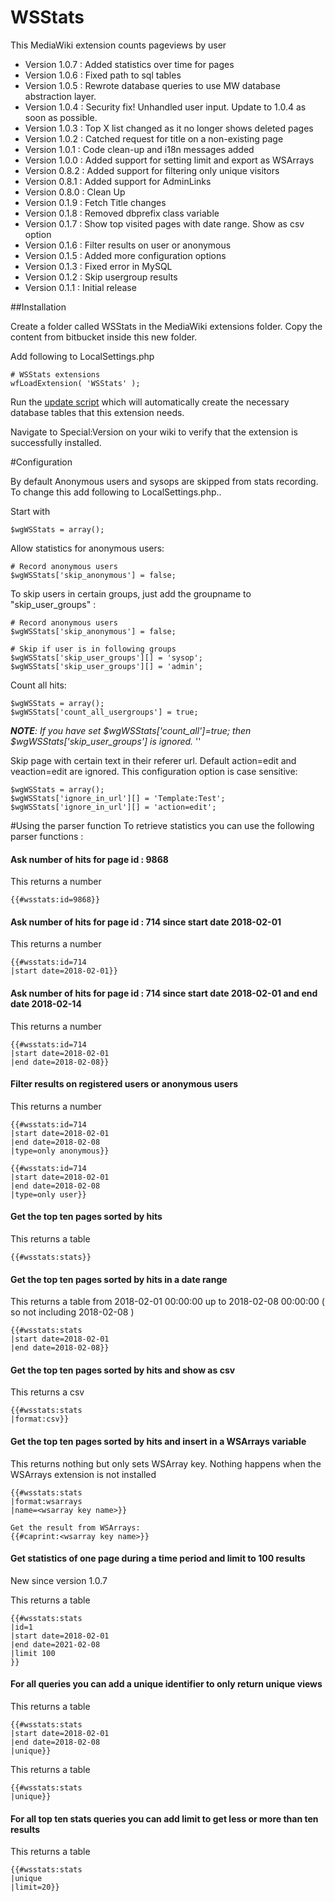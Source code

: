 # WSStats
This MediaWiki extension counts pageviews by user

* Version 1.0.7 : Added statistics over time for pages
* Version 1.0.6 : Fixed path to sql tables
* Version 1.0.5 : Rewrote database queries to use MW database abstraction layer.
* Version 1.0.4 : Security fix! Unhandled user input. Update to 1.0.4 as soon as possible. 
* Version 1.0.3 : Top X list changed as it no longer shows deleted pages
* Version 1.0.2 : Catched request for title on a non-existing page
* Version 1.0.1 : Code clean-up and i18n messages added
* Version 1.0.0 : Added support for setting limit and export as WSArrays
* Version 0.8.2 : Added support for filtering only unique visitors
* Version 0.8.1 : Added support for AdminLinks
* Version 0.8.0 : Clean Up
* Version 0.1.9 : Fetch Title changes
* Version 0.1.8 : Removed dbprefix class variable
* Version 0.1.7 : Show top visited pages with date range. Show as csv option
* Version 0.1.6 : Filter results on user or anonymous
* Version 0.1.5 : Added more configuration options
* Version 0.1.3 : Fixed error in MySQL
* Version 0.1.2 : Skip usergroup results
* Version 0.1.1 : Initial release

##Installation

Create a folder called WSStats in the MediaWiki extensions folder. Copy the content from bitbucket inside this new folder.

Add following to LocalSettings.php
````
# WSStats extensions
wfLoadExtension( 'WSStats' );
````

Run the [update script](https://www.mediawiki.org/wiki/Manual:Update.php) which will automatically create the necessary database tables that this extension needs.

Navigate to Special:Version on your wiki to verify that the extension is successfully installed.

#Configuration

By default Anonymous users and sysops are skipped from stats recording. To change this add following to LocalSettings.php..

Start with
````
$wgWSStats = array();
````
Allow statistics for anonymous users:
````
# Record anonymous users
$wgWSStats['skip_anonymous'] = false;
````

To skip users in certain groups, just add the groupname to "skip_user_groups" :
````
# Record anonymous users
$wgWSStats['skip_anonymous'] = false;

# Skip if user is in following groups
$wgWSStats['skip_user_groups'][] = 'sysop';
$wgWSStats['skip_user_groups'][] = 'admin';
````

Count all hits:
````
$wgWSStats = array();
$wgWSStats['count_all_usergroups'] = true;
````

***NOTE**: If you have set $wgWSStats['count_all']=true; then $wgWSStats['skip_user_groups'] is ignored.*
''

Skip page with certain text in their referer url. Default action=edit and veaction=edit are ignored. This configuration option is case sensitive:
````
$wgWSStats = array();
$wgWSStats['ignore_in_url'][] = 'Template:Test';
$wgWSStats['ignore_in_url'][] = 'action=edit';
````

#Using the parser function
To retrieve statistics you can use the following parser functions :

#### Ask number of hits for page id : 9868
This returns a number
```
{{#wsstats:id=9868}}
```

#### Ask number of hits for page id : 714 since start date 2018-02-01
This returns a number
```
{{#wsstats:id=714
|start date=2018-02-01}}
```

#### Ask number of hits for page id : 714 since start date 2018-02-01 and end date 2018-02-14
This returns a number
```
{{#wsstats:id=714
|start date=2018-02-01
|end date=2018-02-08}}
```

#### Filter results on registered users or anonymous users
This returns a number
```
{{#wsstats:id=714
|start date=2018-02-01
|end date=2018-02-08
|type=only anonymous}}
```

```
{{#wsstats:id=714
|start date=2018-02-01
|end date=2018-02-08
|type=only user}}
```

#### Get the top ten pages sorted by hits
This returns a table
```
{{#wsstats:stats}}
```

#### Get the top ten pages sorted by hits in a date range
This returns a table from 2018-02-01 00:00:00 up to 2018-02-08 00:00:00 ( so not including 2018-02-08 )
```
{{#wsstats:stats
|start date=2018-02-01
|end date=2018-02-08}}
```

#### Get the top ten pages sorted by hits and show as csv
This returns a csv
```
{{#wsstats:stats
|format:csv}}
```

#### Get the top ten pages sorted by hits and insert in a WSArrays variable
This returns nothing but only sets WSArray key. Nothing happens when the WSArrays extension is not installed
```
{{#wsstats:stats
|format:wsarrays
|name=<wsarray key name>}}
```
```
Get the result from WSArrays:
{{#caprint:<wsarray key name>}} 
```


#### Get statistics of one page during a time period and limit to 100 results
New since version 1.0.7

This returns a table
```
{{#wsstats:stats
|id=1
|start date=2018-02-01
|end date=2021-02-08
|limit 100
}}
```


#### For all queries you can add a unique identifier to only return unique views
This returns a table
```
{{#wsstats:stats
|start date=2018-02-01
|end date=2018-02-08
|unique}}
```
This returns a table
```
{{#wsstats:stats
|unique}}
```

#### For all top ten stats queries you can add limit to get less or more than ten results
This returns a table
```
{{#wsstats:stats
|unique
|limit=20}}
```